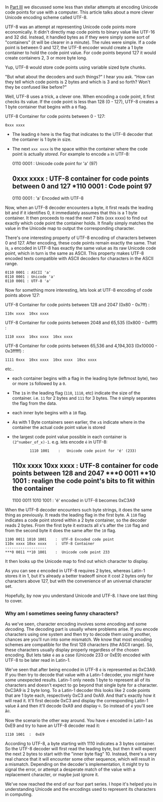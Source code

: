 In [Part III]() we discussed some less than stellar attempts at encoding Unicode code points for use with a computer. This article talks about a more clever Unicode encoding scheme called UTF-8.

UTF-8 was an attempt at representing Unicode code points more economically. It didn't directly map code points to binary value like UTF-16 and 32 did. Instead, it handled bytes as if they were simply some sort of "containers" (it will be clearer in a minute). The rules were simple. If a code point is between 0 and 127, the UTF-8 encoder would create a 1 byte container to hold the code point value. For code points beyond 127 it would create containers 2, 3 or more byte long.

Yup, UTF-8 would store code points using variable sized byte chunks.

"But what about the decoders and such things?" I hear you ask. "How can they tell which code points is 2 bytes and which is 3 and so forth? Won't they be confused like before?"

Well, UTF-8 uses a trick, a clever one. When encoding a code point, it first checks its value. If the code point is less than 128 (0 - 127), UTF-8 creates a 1 byte container that begins with a `0` flag.

UTF-8 Container for code points between 0 - 127:

    0xxx xxxx

- The leading `0` here is the flag that indicates to the UTF-8 decoder that the container is 1 byte in size.
- The next `xxx xxxx` is the space within the container where the code point is actually *stored*. For example to encode `a` in UTF-8:

    0110 0001    :   Unicode code point for 'a' (97)

    0xxx xxxx    :   UTF-8 container for code points between 0 and 127
    *110 0001    :   Code point 97
    ---------
    0110 0001    :   'a' Encoded with UTF-8

Now, when an UTF-8 decoder encounters a byte, it first reads the leading bit and if it identifies 0, it immediately assumes that this is a 1 byte container. It then proceeds to read the next 7 bits (xxx xxxx) to find out exactly which code point the container holds. It finally simply matches the value in the Unicode map to output the corresponding character.

There's one interesting property of UTF-8 encoding of characters between 0 and 127. After encoding, these code points remain exactly the same. That is, `a` encoded in UTF-8 has exactly the same value as its raw Unicode code point, which in turn is the same as ASCII. This property makes UTF-8 encoded texts compatible with ASCII decoders for characters in the ASCII range.

    0110 0001 : ASCII 'a'
    0110 0001 : Unicode 'a'
    0110 0001 : UTF-8 'a'

Now for something more interesting, lets look at UTF-8 encoding of code points above 127:

UTF-8 Container for code points between 128 and 2047 (0x80 - 0x7ff) :

    110x xxxx  10xx xxxx

UTF-8 Container for code points between 2048 and 65,535 (0x800 - 0xffff) :

    1110 xxxx  10xx xxxx  10xx xxxx

UTF-8 Container for code points between 65,536 and 4,194,303 (0x10000 - 0x3fffff) :

    1111 0xxx  10xx xxxx  10xx xxxx  10xx xxxx

etc..

- each container begins with a flag in the leading byte (leftmost byte), two or more `1`s followed by a `0`.
- The `1`s in the leading flag (`110`, `1110`, etc) indicate the size of the container. i.e. `11` for 2 bytes and `111` for 3 bytes. The `0` simply separates the flag from the data.
- each inner byte begins with a `10` flag.
- As with 1 Byte containers seen earlier, the `x`s indicate where in the container the actual code point value is stored
- the largest code point value possible in each container is `(2^number_of_x)-1`. e.g. lets encode `é` in UTF-8:

              1110 1001    :   Unicode code point for 'é' (233)
    110x xxxx 10xx xxxx    :   UTF-8 container for code points between 128 and 2047
    ***0 0011 **10 1001    :   realign the code point's bits to fit within the container
    -------------------
    1100 0011 1010 1001    :   'é' encoded in UTF-8 becomes 0xC3A9

When the UTF-8 decoder encounters such byte strings, it does the same thing as previously. It reads the leading flag in the first byte. A `110` flag indicates a code point stored within a 2 byte container, so the decoder reads 2 bytes. From the first byte it extracts all x's after the `110` flag and from the second byte it does the same after the `10` flag.

    1100 0011 1010 1001    :  UTF-8 Encoded code point
    110x xxxx 10xx xxxx    :  UTF-8 Container
    -------------------
    ***0 0011 **10 1001    :  Unicode code point 233

It then looks up the Unicode map to find out which character to display.

As you can see `é` encoded in UTF-8 requires 2 bytes, whereas Latin-1 stores it in 1, but it's already a better tradeoff since it cost 2 bytes only for characters above 127, but with the convenience of an universal character set.

Hopefully, by now you understand Unicode and UTF-8. I have one last thing to cover.

### Why am I sometimes seeing funny characters?

As we've seen, character encoding involves some *en*coding and some *de*coding. The decoding part is usually where problems arise. If you encode characters using one system and then try to decode them using another, chances are you'll run into some mismatch. We know that most encoding schemes are compatible for the first 128 characters (the ASCII range). So, these characters usually display properly regardless of the chosen encoding. But lets take `é` as a case (Unicode 233 or 0xE9) encoded with UTF-8 to be later read in Latin-1.

We've seen that after being encoded in UTF-8 `é` is represented as 0xC3A9. If you then try to decode that value with a Latin-1 decoder, you might have some unexpected results. Latin-1 only needs 1 byte to represent all of its characters and doesn't expect to go beyond that single byte for a character. 0xC3A9 is 2 byte long. To a Latin-1 decoder this looks like 2 code points that are 1 byte each, respectively 0xC3 and 0xA9. And that's exactly how it will read it. It'll first decode 0xC3 and display the corresponding Latin-1 value `Ã` and then it'll decode 0xA9 and display `©`. So instead of `é` you'll see `Ã©`.

Now the scenario the other way around. You have `é` encoded in Latin-1 as 0xE9 and try to have an UTF-8 decoder read it:

    1110 1001  :  0xE9

According to UTF-8, a byte starting with 1110 indicates a 3 bytes container. So the UTF-8 decoder will first read the leading byte, but then it will expect the next 2 bytes to start with the "inner byte flag" 10. Instead, there's a very real chance that it will encounter some other sequence, which will result in a mismatch. Depending on the decoder's implementation, it might try to signal the error, or attempt a desperate match of the value with a replacement character, or maybe just ignore it.

We've now reached the end of our four part series. I hope it's helped you in understanding Unicode and the encodings used to represent its characters in computing.
